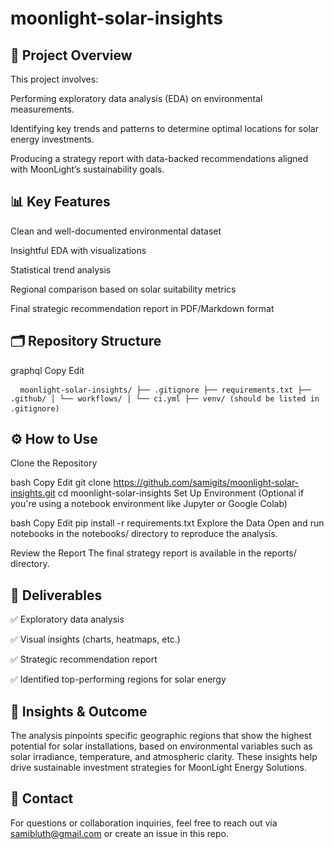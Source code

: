 # moonlight-solar-insights
## 📌 Project Overview
This project involves:

Performing exploratory data analysis (EDA) on environmental measurements.

Identifying key trends and patterns to determine optimal locations for solar energy investments.

Producing a strategy report with data-backed recommendations aligned with MoonLight’s sustainability goals.

## 📊 Key Features
Clean and well-documented environmental dataset

Insightful EDA with visualizations

Statistical trend analysis

Regional comparison based on solar suitability metrics

Final strategic recommendation report in PDF/Markdown format

## 🗂️ Repository Structure
graphql
Copy
Edit
<pre> <code> moonlight-solar-insights/ ├── .gitignore ├── requirements.txt ├── .github/ │ └── workflows/ │ └── ci.yml ├── venv/ (should be listed in .gitignore) </code> </pre>
## ⚙️ How to Use
Clone the Repository

bash
Copy
Edit
git clone https://github.com/samigits/moonlight-solar-insights.git
cd moonlight-solar-insights
Set Up Environment
(Optional if you're using a notebook environment like Jupyter or Google Colab)

bash
Copy
Edit
pip install -r requirements.txt
Explore the Data
Open and run notebooks in the notebooks/ directory to reproduce the analysis.

Review the Report
The final strategy report is available in the reports/ directory.

## 📌 Deliverables
✅ Exploratory data analysis

✅ Visual insights (charts, heatmaps, etc.)

✅ Strategic recommendation report

✅ Identified top-performing regions for solar energy

## 🧠 Insights & Outcome
The analysis pinpoints specific geographic regions that show the highest potential for solar installations, based on environmental variables such as solar irradiance, temperature, and atmospheric clarity. These insights help drive sustainable investment strategies for MoonLight Energy Solutions.

## 📧 Contact
For questions or collaboration inquiries, feel free to reach out via samibluth@gmail.com or create an issue in this repo.
